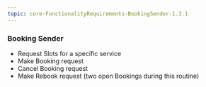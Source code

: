 ```yaml
---
topic: core-FunctionalityRequirements-BookingSender-1.3.1
---
```


### Booking Sender 

- Request Slots for a specific service
- Make Booking request
- Cancel Booking request 
- Make Rebook request (two open Bookings during this routine)

<br>